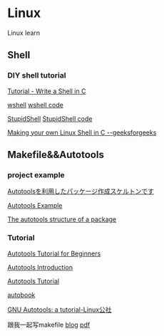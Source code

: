 # Linux
Linux learn 
## Shell
### DIY shell tutorial
[Tutorial - Write a Shell in C](https://brennan.io/2015/01/16/write-a-shell-in-c/)

[wshell](https://www.cnblogs.com/wuyuegb2312/p/3399566.html)  [wshell code](https://github.com/vvy/wshell)

[StupidShell](https://www.tomorrow.wiki/archives/174)  [StupidShell code](https://github.com/Second-TOMORROW/StupidShell)

[Making your own Linux Shell in C   --geeksforgeeks](https://www.geeksforgeeks.org/making-linux-shell-c/)

## Makefile&&Autotools
### project example
[Autotoolsを利用したパッケージ作成スケルトンです](https://github.com/tsuyopon/autotools)

[Autotools Example](https://github.com/dblommesteijn/autotools-example)

[The autotools structure of a package](http://www.mathemagix.org/www/mmdoc/doc/html/developer/packaging_autotools.en.html)


### Tutorial
[Autotools Tutorial for Beginners](http://markuskimius.wikidot.com/programming:tut:autotools)

[Autotools Introduction](https://www.gnu.org/software/automake/manual/html_node/Autotools-Introduction.html)

[Autotools Tutorial](https://www.lrde.epita.fr/~adl/autotools.html)

[autobook](https://www.sourceware.org/autobook/download.html)

[GNU Autotools: a tutorial-Linux公社](https://elinux.org/images/4/43/Petazzoni.pdf)

跟我一起写makefile [blog](https://blog.csdn.net/haoel/article/details/2886) [pdf](https://github.com/FreedomHappy/Linux/blob/master/%E8%B7%9F%E6%88%91%E4%B8%80%E8%B5%B7%E5%86%99Makefile-%E9%99%88%E7%9A%93.pdf)

